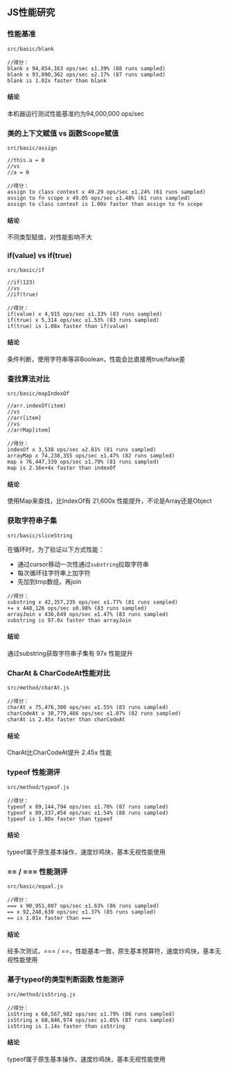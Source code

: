 ## JS性能研究

### 性能基准
`src/basic/blank`

```
//得分：
blank x 94,854,163 ops/sec ±1.39% (88 runs sampled)
blank x 93,090,362 ops/sec ±2.17% (87 runs sampled)
blank is 1.02x faster than blank
```

#### 结论
本机器运行测试性能基准约为94,000,000 ops/sec


### 类的上下文赋值 vs 函数Scope赋值
`src/basic/assign`

```
//this.a = 0
//vs
//a = 0

//得分：
assign to class context x 49.29 ops/sec ±1.24% (61 runs sampled)
assign to fn scope x 49.05 ops/sec ±1.48% (61 runs sampled)
assign to class context is 1.00x faster than assign to fn scope
```

#### 结论
不同类型赋值，对性能影响不大


### if(value) vs if(true)
`src/basic/if`

```
//if(123)
//vs
//if(true)

//得分：
if(value) x 4,915 ops/sec ±1.33% (83 runs sampled)
if(true) x 5,314 ops/sec ±1.53% (83 runs sampled)
if(true) is 1.08x faster than if(value)
```

#### 结论
条件判断，使用字符串等非Boolean，性能会比直接用true/false差


### 查找算法对比
`src/basic/mapIndexOf`

```
//arr.indexOf(item)
//vs
//arr[item]
//vs
//arrMap[item]

//得分：
indexOf x 3,538 ops/sec ±2.81% (81 runs sampled)
arrayMap x 74,238,355 ops/sec ±1.47% (82 runs sampled)
map x 76,447,339 ops/sec ±1.79% (81 runs sampled)
map is 2.16e+4x faster than indexOf
```

#### 结论
使用Map来查找，比IndexOf有 21,600x 性能提升，不论是Array还是Object

### 获取字符串子集
`src/basic/sliceString`

在循环时，为了验证以下方式性能：
* 通过cursor移动一次性通过`substring`拉取字符串
* 每次循环往字符串上加字符
* 先加到tmp数组，再join

```
//得分：
substring x 42,357,235 ops/sec ±1.77% (81 runs sampled)
+= x 448,126 ops/sec ±0.98% (83 runs sampled)
arrayJoin x 436,649 ops/sec ±1.47% (83 runs sampled)
substring is 97.0x faster than arrayJoin
```

#### 结论
通过substring获取字符串子集有 97x 性能提升


### CharAt & CharCodeAt性能对比
`src/method/charAt.js`


```
//得分：
charAt x 75,476,300 ops/sec ±1.55% (83 runs sampled)
charCodeAt x 30,779,466 ops/sec ±1.07% (82 runs sampled)
charAt is 2.45x faster than charCodeAt
```

#### 结论
CharAt比CharCodeAt提升 2.45x 性能

### typeof 性能测评
`src/method/typeof.js`


```
//得分：
typeof x 89,144,794 ops/sec ±1.70% (87 runs sampled)
typeof x 89,337,454 ops/sec ±1.54% (88 runs sampled)
typeof is 1.00x faster than typeof
```

#### 结论
typeof属于原生基本操作，速度炒鸡快，基本无视性能使用


### == / === 性能测评
`src/basic/equal.js`


```
//得分：
=== x 90,951,007 ops/sec ±1.63% (86 runs sampled)
== x 92,248,630 ops/sec ±1.37% (85 runs sampled)
== is 1.01x faster than ===
```

#### 结论
经多次测试，=== / ==，性能基本一致，原生基本预算符，速度炒鸡快，基本无视性能使用


### 基于typeof的类型判断函数 性能测评
`src/method/isString.js`


```
//得分：
isString x 60,567,982 ops/sec ±1.79% (86 runs sampled)
isString x 68,846,974 ops/sec ±1.05% (87 runs sampled)
isString is 1.14x faster than isString
```

#### 结论
typeof属于原生基本操作，速度炒鸡快，基本无视性能使用